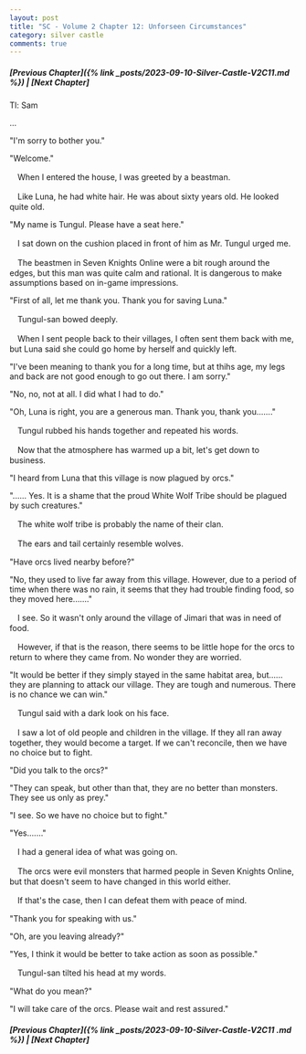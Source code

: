 ```yaml
---
layout: post
title: "SC - Volume 2 Chapter 12: Unforseen Circumstances"
category: silver castle
comments: true
---
```


##### [Previous Chapter]({% link _posts/2023-09-10-Silver-Castle-V2C11.md %}) \| [Next Chapter]



Tl: Sam

…


"I'm sorry to bother you."

"Welcome."


　When I entered the house, I was greeted by a beastman.

　Like Luna, he had white hair. He was about sixty years old. He looked quite old.


"My name is Tungul. Please have a seat here."


　I sat down on the cushion placed in front of him as Mr. Tungul urged me.

　The beastmen in Seven Knights Online were a bit rough around the edges, but this man was quite calm and rational. It is dangerous to make assumptions based on in-game impressions.
<!--more-->


"First of all, let me thank you. Thank you for saving Luna."


　Tungul-san bowed deeply.

　When I sent people back to their villages, I often sent them back with me, but Luna said she could go home by herself and quickly left.


"I've been meaning to thank you for a long time, but at thihs age, my legs and back are not good enough to go out there. I am sorry."

"No, no, not at all. I did what I had to do."

"Oh, Luna is right, you are a generous man. Thank you, thank you......."


　Tungul rubbed his hands together and repeated his words.

　Now that the atmosphere has warmed up a bit, let's get down to business.


"I heard from Luna that this village is now plagued by orcs."

"...... Yes. It is a shame that the proud White Wolf Tribe should be plagued by such creatures."


　The white wolf tribe is probably the name of their clan.

　The ears and tail certainly resemble wolves.


"Have orcs lived nearby before?"

"No, they used to live far away from this village. However, due to a period of time when there was no rain, it seems that they had trouble finding food, so they moved here......."


　I see. So it wasn't only around the village of Jimari that was in need of food.

　However, if that is the reason, there seems to be little hope for the orcs to return to where they came from. No wonder they are worried.


"It would be better if they simply stayed in the same habitat area, but...... they are planning to attack our village. They are tough and numerous. There is no chance we can win."


　Tungul said with a dark look on his face.

　I saw a lot of old people and children in the village. If they all ran away together, they would become a target. If we can't reconcile, then we have no choice but to fight.


"Did you talk to the orcs?"

"They can speak, but other than that, they are no better than monsters. They see us only as prey."

"I see. So we have no choice but to fight."

"Yes......."


　I had a general idea of what was going on.

　The orcs were evil monsters that harmed people in Seven Knights Online, but that doesn't seem to have changed in this world either.

　If that's the case, then I can defeat them with peace of mind.


"Thank you for speaking with us."

"Oh, are you leaving already?"

"Yes, I think it would be better to take action as soon as possible."


　Tungul-san tilted his head at my words.


"What do you mean?"
 
"I will take care of the orcs. Please wait and rest assured."






##### [Previous Chapter]({% link _posts/2023-09-10-Silver-Castle-V2C11 .md %}) \| [Next Chapter]